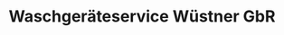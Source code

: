---
title: "Waschgeräteservice Wüstner GbR"
url: /zwickau/waschgeraeteservice-wuestner-gbr/
shop: Elektronik
---